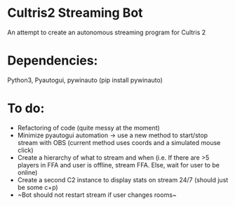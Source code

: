 # Cultris2 Streaming Bot
An attempt to create an autonomous streaming program for Cultris 2


# Dependencies: 
Python3, Pyautogui, pywinauto (pip install pywinauto)


# To do:
* Refactoring of code (quite messy at the moment)
* Minimize pyautogui automation -> use a new method to start/stop stream with OBS (current method uses coords and a simulated mouse click)
* Create a hierarchy of what to stream and when (i.e. If there are >5 players in FFA and user is offline, stream FFA. Else, wait for user to be online)
* Create a second C2 instance to display stats on stream 24/7 (should just be some c+p)
* ~Bot should not restart stream if user changes rooms~
